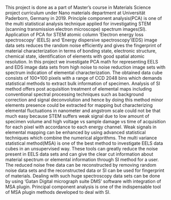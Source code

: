 This project is done as a  part  of  Master’s  course in   Materials  Science  project curriculum under Nano materials department at  Universität Paderborn, Germany  in  2019.
Principle component analysis(PCA) is one of the multi statistical analysis technique applied for investigating STEM (scanning transmission electron microscope) spectrum images(SI). Application of PCA for STEM atomic column ‘Electron energy loss spectroscopy’ (EELS) and ‘Energy dispersive spectroscopy’(EDS) image data sets reduces the random noise efficiently and gives the fingerprint of material characterization in terms of bonding state, electronic structure, chemical state, identification of elements with good spatial atomic resolution. In this project we investigate PCA math for representing EELS and EDS image data sets from high noise to noise reduction image sets with spectrum indication of elemental characterization.
The obtained data cube consists of 100*100 pixels with a range of CCD 2048 bins which demands statistical methods to extract bulk information of specimen. Analysis of SI method offers post acquisition treatment of elemental maps including conventional spectral processing techniques such as background correction and signal deconvolution and hence by doing this method minor elements presence could be extracted for mapping but characterizing elemental fluctuations in nanometer and angstrom scale could not be that much easy because STEM suffers weak signal due to low amount of specimen volume and high voltage vs sample damage vs time of acquisition for each pixel with accordance to each energy channel. Weak signals in elemental mapping can be enhanced by using advanced statistical techniques which combine the numerical algorithms. The multi variance statistical method(MSA) is one of the best method to investigate EELS data cubes in an unsupervised way. These tools can greatly reduce the noise present in EELS data sets and can give the clear cut information about material spectrum or elemental information through SI method for a user. The reduced noise free data can be reconstructed by removing random noise data sets and the reconstructed data or SI can be used for fingerprint of materials. Dealing with such huge spectroscopy data sets can be done by using ‘Gatan Digital micrograph suite DMS’ software with integration of MSA plugin. Principal component analysis is one of the indispensable tool of MSA plugin methods developed to deal with SI.
